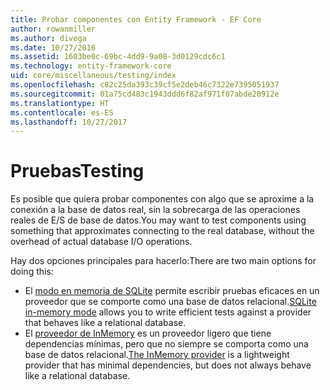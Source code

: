```yaml
---
title: Probar componentes con Entity Framework - EF Core
author: rowanmiller
ms.author: divega
ms.date: 10/27/2016
ms.assetid: 1603be0c-69bc-4dd9-9a08-3d0129cdc6c1
ms.technology: entity-framework-core
uid: core/miscellaneous/testing/index
ms.openlocfilehash: c82c25da393c39cf5e2deb46c7322e7395051937
ms.sourcegitcommit: 01a75cd483c1943ddd6f82af971f07abde20912e
ms.translationtype: HT
ms.contentlocale: es-ES
ms.lasthandoff: 10/27/2017
---
```

# <a name="testing"></a><span data-ttu-id="3460d-102">Pruebas</span><span class="sxs-lookup"><span data-stu-id="3460d-102">Testing</span></span>

<span data-ttu-id="3460d-103">Es posible que quiera probar componentes con algo que se aproxime a la conexión a la base de datos real, sin la sobrecarga de las operaciones reales de E/S de base de datos.</span><span class="sxs-lookup"><span data-stu-id="3460d-103">You may want to test components using something that approximates connecting to the real database, without the overhead of actual database I/O operations.</span></span>

<span data-ttu-id="3460d-104">Hay dos opciones principales para hacerlo:</span><span class="sxs-lookup"><span data-stu-id="3460d-104">There are two main options for doing this:</span></span>
 * <span data-ttu-id="3460d-105">El [modo en memoria de SQLite](sqlite.md) permite escribir pruebas eficaces en un proveedor que se comporte como una base de datos relacional.</span><span class="sxs-lookup"><span data-stu-id="3460d-105">[SQLite in-memory mode](sqlite.md) allows you to write efficient tests against a provider that behaves like a relational database.</span></span>
 * <span data-ttu-id="3460d-106">El [proveedor de InMemory](in-memory.md) es un proveedor ligero que tiene dependencias mínimas, pero que no siempre se comporta como una base de datos relacional.</span><span class="sxs-lookup"><span data-stu-id="3460d-106">[The InMemory provider](in-memory.md) is a lightweight provider that has minimal dependencies, but does not always behave like a relational database.</span></span>
